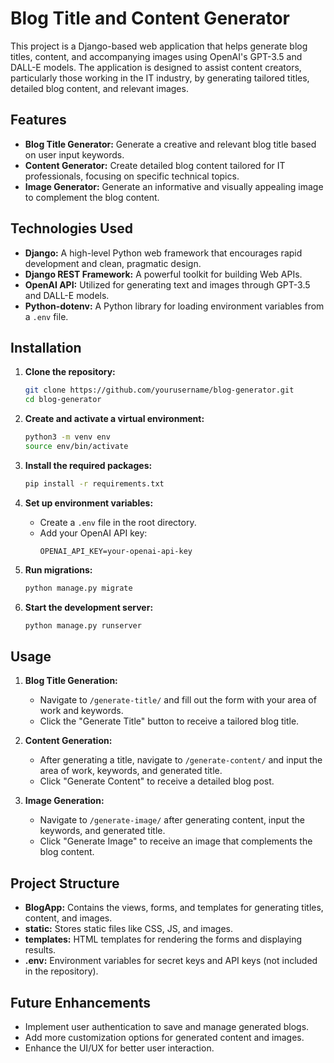 # Blog Title and Content Generator

This project is a Django-based web application that helps generate blog titles, content, and accompanying images using OpenAI's GPT-3.5 and DALL-E models. The application is designed to assist content creators, particularly those working in the IT industry, by generating tailored titles, detailed blog content, and relevant images.

## Features

- **Blog Title Generator:** Generate a creative and relevant blog title based on user input keywords.
- **Content Generator:** Create detailed blog content tailored for IT professionals, focusing on specific technical topics.
- **Image Generator:** Generate an informative and visually appealing image to complement the blog content.

## Technologies Used

- **Django:** A high-level Python web framework that encourages rapid development and clean, pragmatic design.
- **Django REST Framework:** A powerful toolkit for building Web APIs.
- **OpenAI API:** Utilized for generating text and images through GPT-3.5 and DALL-E models.
- **Python-dotenv:** A Python library for loading environment variables from a `.env` file.

## Installation

1. **Clone the repository:**
    ```bash
    git clone https://github.com/yourusername/blog-generator.git
    cd blog-generator
    ```

2. **Create and activate a virtual environment:**
    ```bash
    python3 -m venv env
    source env/bin/activate
    ```

3. **Install the required packages:**
    ```bash
    pip install -r requirements.txt
    ```

4. **Set up environment variables:**
    - Create a `.env` file in the root directory.
    - Add your OpenAI API key:
      ```plaintext
      OPENAI_API_KEY=your-openai-api-key
      ```

5. **Run migrations:**
    ```bash
    python manage.py migrate
    ```

6. **Start the development server:**
    ```bash
    python manage.py runserver
    ```

## Usage

1. **Blog Title Generation:**
   - Navigate to `/generate-title/` and fill out the form with your area of work and keywords.
   - Click the "Generate Title" button to receive a tailored blog title.

2. **Content Generation:**
   - After generating a title, navigate to `/generate-content/` and input the area of work, keywords, and generated title.
   - Click "Generate Content" to receive a detailed blog post.

3. **Image Generation:**
   - Navigate to `/generate-image/` after generating content, input the keywords, and generated title.
   - Click "Generate Image" to receive an image that complements the blog content.

## Project Structure

- **BlogApp:** Contains the views, forms, and templates for generating titles, content, and images.
- **static:** Stores static files like CSS, JS, and images.
- **templates:** HTML templates for rendering the forms and displaying results.
- **.env:** Environment variables for secret keys and API keys (not included in the repository).

## Future Enhancements

- Implement user authentication to save and manage generated blogs.
- Add more customization options for generated content and images.
- Enhance the UI/UX for better user interaction.
